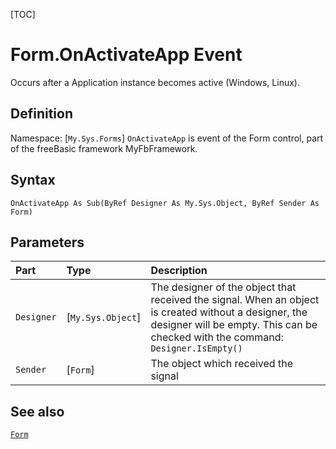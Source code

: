 [TOC]
# Form.OnActivateApp Event
Occurs after a Application instance becomes active (Windows, Linux).
## Definition
Namespace: [`My.Sys.Forms`]
`OnActivateApp` is event of the Form control, part of the freeBasic framework MyFbFramework.
## Syntax
```freeBasic
OnActivateApp As Sub(ByRef Designer As My.Sys.Object, ByRef Sender As Form)
```

## Parameters

|Part|Type|Description|
| :------------ | :------------ | :------------ |
|`Designer`|[`My.Sys.Object`]|The designer of the object that received the signal. When an object is created without a designer, the designer will be empty. This can be checked with the command: `Designer.IsEmpty()`|
|`Sender`|[`Form`]|The object which received the signal|

## See also
[`Form`](Form.md)
